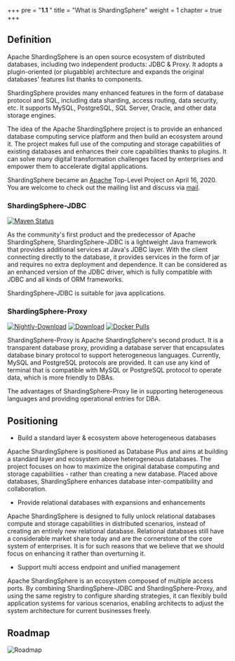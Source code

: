 +++
pre = "<b>1.1 </b>"
title = "What is ShardingSphere"
weight = 1
chapter = true
+++

## Definition

Apache ShardingSphere is an open source ecosystem of distributed databases, including two independent products: JDBC & Proxy.
It adopts a plugin-oriented (or plugabble) architecture and expands the original databases' features list thanks to components. 

ShardingSphere provides many enhanced features in the form of database protocol and SQL, including data sharding, access routing, data security, etc.
It supports MySQL, PostgreSQL, SQL Server, Oracle, and other data storage engines. 

The idea of the Apache ShardingSphere project is to provide an enhanced database computing service platform and then build an ecosystem around it.
The project makes full use of the computing and storage capabilities of existing databases and enhances their core capabilities thanks to plugins.
It can solve many digital transformation challenges faced by enterprises and empower them to accelerate digital applications.

ShardingSphere became an [Apache](https://apache.org/index.html#projects-list) Top-Level Project on April 16, 2020.
You are welcome to check out the mailing list and discuss via [mail](mailto:dev@shardingsphere.apache.org).

### ShardingSphere-JDBC

[![Maven Status](https://img.shields.io/maven-central/v/org.apache.shardingsphere/shardingsphere-jdbc.svg?color=green)](https://mvnrepository.com/artifact/org.apache.shardingsphere/shardingsphere-jdbc)

As the community's first product and the predecessor of Apache ShardingSphere, ShardingSphere-JDBC is a lightweight Java framework that provides additional services at Java's JDBC layer.
With the client connecting directly to the database, it provides services in the form of jar and requires no extra deployment and dependence. It can be considered as an enhanced version of the JDBC driver, which is fully compatible with JDBC and all kinds of ORM frameworks.

ShardingSphere-JDBC is suitable for java applications.

### ShardingSphere-Proxy

[![Nightly-Download](https://img.shields.io/badge/nightly--builds-download-orange.svg)](https://nightlies.apache.org/shardingsphere/)
[![Download](https://img.shields.io/badge/release-download-orange.svg)](/cn/downloads/)
[![Docker Pulls](https://img.shields.io/docker/pulls/apache/shardingsphere-proxy.svg)](https://hub.docker.com/r/apache/shardingsphere-proxy)

ShardingSphere-Proxy is Apache ShardingSphere's second product.
It is a transparent database proxy, providing a database server that encapsulates database binary protocol to support heterogeneous languages. 
Currently, MySQL and PostgreSQL protocols are provided.
It can use any kind of terminal that is compatible with MySQL or PostgreSQL protocol to operate data, which is more friendly to DBAs.

The advantages of ShardingSphere-Proxy lie in supporting heterogeneous languages and providing operational entries for DBA.

## Positioning

- Build a standard layer & ecosystem above heterogeneous databases

Apache ShardingSphere is positioned as Database Plus and aims at building a standard layer and ecosystem above heterogeneous databases.
The project focuses on how to maximize the original database computing and storage capabilities - rather than creating a new database.
Placed above databases, ShardingSphere enhances database inter-compatibility and collaboration.

- Provide relational databases with expansions and enhancements

Apache ShardingSphere is designed to fully unlock relational databases compute and storage capabilities in distributed scenarios, instead of creating an entirely new relational database.
Relational databases still have a considerable market share today and are the cornerstone of the core system of enterprises.
It is for such reasons that we believe that we should focus on enhancing it rather than overturning it.

- Support multi access endpoint and unified management

Apache ShardingSphere is an ecosystem composed of multiple access ports.
By combining ShardingSphere-JDBC and ShardingSphere-Proxy, and using the same registry to configure sharding strategies, it can flexibly build application systems for various scenarios, enabling architects to adjust the system architecture for current businesses freely.

## Roadmap

![Roadmap](https://shardingsphere.apache.org/document/current/img/roadmap_v2.png)
